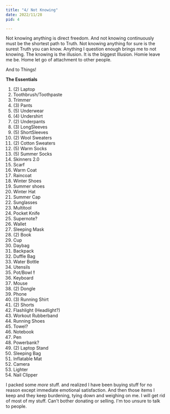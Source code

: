 ```yaml
---
title: "4/ Not Knowing"
date: 2022/11/28
pid: 4

---
```


Not knowing anything is direct freedom. And not knowing continuously must be the shortest path to Truth. Not knowing anything for sure is the surest Truth you can know. Anything I question enough brings me to not knowing. The knowing is the illusion. It is the biggest Illusion.
Homie leave me be. Home let go of attachment to other people. 

And to Things! 

**The Essentials** 

1. (2) Laptop
2. Toothbrush/Toothpaste
3. Trimmer
4. (3) Pants
5. (5) Underwear
6. (4) Undershirt
7. (2) Underpants
8. (3) LongSleeves
9. (5) ShortSleeves
10. (2) Wool Sweaters
11. (2) Cotton Sweaters
12. (5) Warm Socks
13. (5) Summer Socks
14. Skinners 2.0
15. Scarf
16. Warm Coat
17. Raincoat
18. Winter Shoes
19. Summer shoes
20. Winter Hat
21. Summer Cap
22. Sunglasses 
23. Multitool
24. Pocket Knife
25. Supernote?
26. Wallet
27. Sleeping Mask
28. (2) Book
29. Cup 
30. Daybag
31. Backpack
32. Duffle Bag
33. Water Bottle 
34. Utensils
35. Pot/Bowl **!**
36. Keyboard
37. Mouse 
38. (2) Dongle
39. Phone
40. (3) Running Shirt
41. (2) Shorts 
42. Flashlight (Headlight?)
43. Workout Rubberband
44. Running Shoes
45. Towel? 
46. Notebook
47. Pen
48. Powerbank?
49. (2) Laptop Stand
50. Sleeping Bag 
51. Inflatable Mat
52. Camera
53. Lighter
54. Nail Clipper

I packed some *more* stuff. and realized I have been buying stuff for no reason except immediate emotional satisfaction. And then those items I keep and they keep burdening, tying down and weighing on me. I will get rid of most of my stuff. Can't bother donating or selling. I'm too unsure to talk to people.
